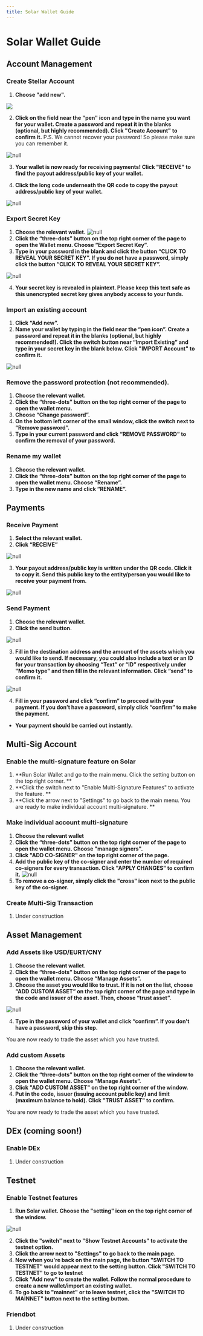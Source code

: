 ```yaml
---
title: Solar Wallet Guide
---
```

# Solar Wallet Guide

## Account Management

### Create Stellar Account

1. **Choose "add new".**

![](/images/screen-shot-2019-02-18-at-12.32.48.png)

2. **Click on the field near the "pen" icon and type in the name you want for your wallet. Create a password and repeat it in the blanks (optional, but highly recommended). Click "Create Account" to confirm it.**
 P.S. We cannot recover your password! So please make sure you can remember it.

![null](/images/rename-again.png)

3. **Your wallet is now ready for receiving payments! Click "RECEIVE" to find the payout address/public key of your wallet.**

4. **Click the long code underneath the QR code to copy the payout address/public key of your wallet.**

![null](/images/receive.png)

### Export Secret Key

1. **Choose the relevant wallet.**
   ![null](/images/choose-an-account.png)
2. **Click the “three-dots” button on the top right corner of the page to open the Wallet menu. Choose “Export Secret Key”.**
3. **Type in your password in the blank and click the button “CLICK TO REVEAL YOUR SECRET KEY”. If you do not have a password, simply click the button “CLICK TO REVEAL YOUR SECRET KEY”.**

![null](/images/screen-shot-2019-02-19-at-08.35.16.png)

4. **Your secret key is revealed in plaintext. Please keep this text safe as this unencrypted secret key gives anybody access to your funds.**

### Import an existing account

1. **Click “Add new”.**
2. **Name your wallet by typing in the field near the “pen icon”. Create a password and repeat it in the blanks (optional, but highly recommended!). Click the switch button near “Import Existing” and type in your secret key in the blank below. Click "IMPORT Account" to confirm it.**

![null](/images/rename-again.png)

### **Remove the password protection (not recommended).**

1. **Choose the relevant wallet.**
2. **Click the “three-dots” button on the top right corner of the page to open the wallet menu.**
3. **Choose “Change password”.**
4. **On the bottom left corner of the small window, click the switch next to “Remove password”.**
5. **Type in your current password and click “REMOVE PASSWORD” to confirm the removal of your password.**

### Rename my wallet

1. **Choose the relevant wallet.**
2. **Click the “three-dots” button on the top right corner of the page to open the wallet menu. Choose “Rename”.**
3. **Type in the new name and click “RENAME”.**

## Payments

### Receive Payment

1. **Select the relevant wallet.**
2. **Click “RECEIVE”**

![null](/images/screen-shot-2019-02-18-at-10.35.36.png)

3. **Your payout address/public key is written under the QR code. Click it to copy it. Send this public key to the entity/person you would like to receive your payment from.**

![null](/images/receive.png)

### Send Payment

1. **Choose the relevant wallet.**
2. **Click the send button.**

![null](/images/screen-shot-2019-02-18-at-10.35.36.png)

3. **Fill in the destination address and the amount of the assets which you would like to send. If necessary, you could also include a text or an ID for your transaction by choosing “Text” or “ID” respectively under "Memo type" and then fill in the relevant information. Click “send” to confirm it.**

![null](/images/screen-shot-2019-02-15-at-17.54.08.png)

4. **Fill in your password and click “confirm” to proceed with your payment. If you don’t have a password, simply click “confirm” to make the payment.**
* **Your payment should be carried out instantly.**

## Multi-Sig Account

### Enable the multi-signature feature on Solar

1. **Run Solar Wallet and go to the main menu. Click the setting button on the top right corner. **
2. **Click the switch next to "Enable Multi-Signature Features" to activate the feature. **
3. **Click the arrow next to "Settings" to go back to the main menu. You are ready to make individual account multi-signature. **

### Make individual account multi-signature

1. **Choose the relevant wallet**
2. **Click the “three-dots” button on the top right corner of the page to open the wallet menu. Choose "manage signers".**
3. **Click "ADD CO-SIGNER" on the top right corner of the page.**
4. **Add the public key of the co-signer and enter the number of required co-signers for every transaction. Click "APPLY CHANGES" to confirm it.**
   ![null](/images/cosigners.png)
5. **To remove a co-signer, simply click the "cross" icon next to the public key of the co-signer.**

### Create Multi-Sig Transaction
1. Under construction

## Asset Management

### Add Assets like USD/EURT/CNY
1. **Choose the relevant wallet.**
2. **Click the “three-dots” button on the top right corner of the page to open the wallet menu.  Choose “Manage Assets”.**
3. **Choose the asset you would like to trust. If it is not on the list, choose “ADD CUSTOM ASSET” on the top right corner of the page and type in the code and issuer of the asset. Then, choose “trust asset”.**

![null](/images/screen-shot-2019-02-18-at-11.43.16.png)

4. **Type in the password of your wallet and click “confirm”. If you don't have a password, skip this step.**

You are now ready to trade the asset which you have trusted.

### Add custom Assets
1. **Choose the relevant wallet.**
2. **Click the “three-dots” button on the top right corner of the window to open the wallet menu.  Choose “Manage Assets”.**
3. **Click "ADD CUSTOM ASSET" on the top right corner of the window.**
4. **Put in the code, issuer (issuing account public key) and limit (maximum balance to hold). Click "TRUST ASSET" to confirm.**

You are now ready to trade the asset which you have trusted.

## DEx (coming soon!)

### Enable DEx 
1. Under construction

## Testnet

### Enable Testnet features

1. **Run Solar wallet. Choose the "setting" icon on the top right corner of the window.**

![null](/images/screen-shot-2019-02-18-at-12.01.13.png)

2. **Click the "switch" next to "Show Testnet Accounts" to activate the testnet option.**
3. **Click the arrow next to "Settings" to go back to the main page.**
4. **Now when you're back on the main page, the button "SWITCH TO TESTNET" would appear next to the setting button. Click "SWITCH TO TESTNET" to go to testnet**
5. **Click "Add new" to create the wallet. Follow the normal procedure to create a new wallet/import an existing wallet.**
6. **To go back to "mainnet" or to leave testnet, click the "SWITCH TO MAINNET" button next to the setting button.**


### Friendbot
1. Under construction
